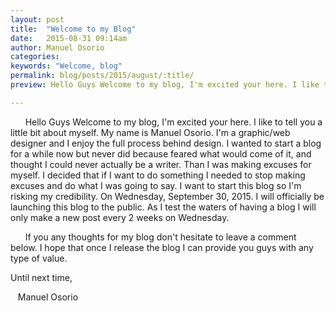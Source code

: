 ```yaml
---
layout: post
title:  "Welcome to my Blog"
date:   2015-08-31 09:14am
author: Manuel Osorio
categories:
keywords: "Welcome, blog"
permalink: blog/posts/2015/august/:title/
preview: Hello Guys Welcome to my blog, I'm excited your here. I like to tell you a little bit about myself. My name is Manuel Osorio. I'm a graphic/web designer...

---
```



&nbsp;&nbsp;&nbsp;&nbsp;&nbsp;&nbsp;Hello Guys Welcome to my blog, I'm excited your here. I like to tell you a little bit about myself. My name is Manuel Osorio. I'm a graphic/web designer and I enjoy the full process behind design. I wanted to start a blog for a while now but never did because feared what would come of it, and thought I could never actually be a writer. Than I was making excuses for myself. I decided that if I want to do something I needed to stop making excuses and do what I was going to say. I want to start this blog so I'm risking my credibility. On Wednesday, September 30, 2015. I will officially be launching this blog to the public. As I test the waters of having a blog I will only make a new post every 2 weeks on Wednesday.

&nbsp;&nbsp;&nbsp;&nbsp;&nbsp;&nbsp;If you any thoughts for my blog don't hesitate to leave a comment below. I hope that once I release the blog I can provide you guys with any type of value.

Until next time,

&nbsp;&nbsp;&nbsp;Manuel Osorio
